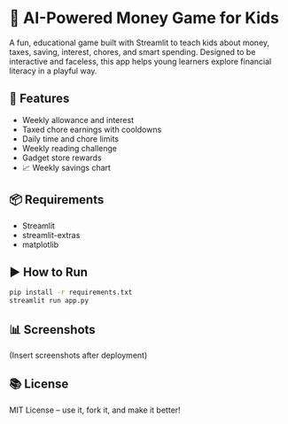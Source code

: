 # 💸 AI-Powered Money Game for Kids

A fun, educational game built with Streamlit to teach kids about money, taxes, saving, interest, chores, and smart spending. Designed to be interactive and faceless, this app helps young learners explore financial literacy in a playful way.

## 🚀 Features

- Weekly allowance and interest
- Taxed chore earnings with cooldowns
- Daily time and chore limits
- Weekly reading challenge
- Gadget store rewards
- 📈 Weekly savings chart

## 📦 Requirements

- Streamlit
- streamlit-extras
- matplotlib

## ▶️ How to Run

```bash
pip install -r requirements.txt
streamlit run app.py
```

## 📊 Screenshots

(Insert screenshots after deployment)

## 📚 License

MIT License – use it, fork it, and make it better!
